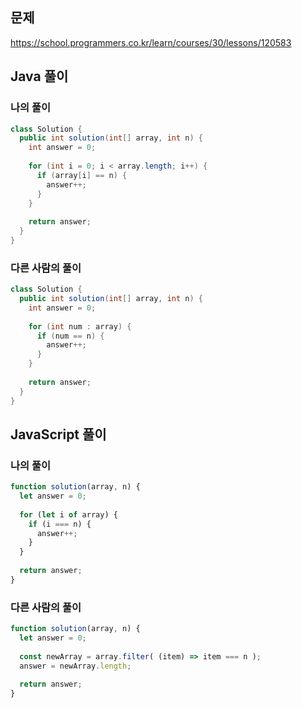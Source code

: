 ## 문제
https://school.programmers.co.kr/learn/courses/30/lessons/120583

## Java 풀이
### 나의 풀이
```java
class Solution {
  public int solution(int[] array, int n) {
    int answer = 0;
    
    for (int i = 0; i < array.length; i++) {
      if (array[i] == n) {
        answer++;
      }
    }
    
    return answer;
  }
}
```

### 다른 사람의 풀이
```java
class Solution {
  public int solution(int[] array, int n) {
    int answer = 0;
    
    for (int num : array) {
      if (num == n) {
        answer++;
      }
    }
    
    return answer;
  }
}
```

## JavaScript 풀이
### 나의 풀이
```javascript
function solution(array, n) {
  let answer = 0;
  
  for (let i of array) {
    if (i === n) {
      answer++;
    }
  }
  
  return answer;
}
```

### 다른 사람의 풀이
```javascript
function solution(array, n) {
  let answer = 0;
  
  const newArray = array.filter( (item) => item === n );
  answer = newArray.length;
  
  return answer;
}
```

